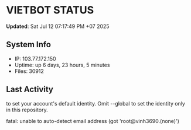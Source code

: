 # VIETBOT STATUS
**Updated**: Sat Jul 12 07:17:49 PM +07 2025

## System Info
- IP: 103.77.172.150
- Uptime: up 6 days, 23 hours, 5 minutes
- Files: 30912

## Last Activity

to set your account's default identity.
Omit --global to set the identity only in this repository.

fatal: unable to auto-detect email address (got 'root@vinh3690.(none)')
